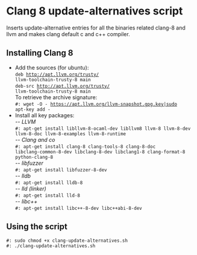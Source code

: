 # Clang 8 update-alternatives script
Inserts update-alternative entries for all the binaries related clang-8 and llvm and makes clang default c and c++ compiler.

## Installing Clang 8
- Add the sources (for ubuntu):  
<code>deb http://apt.llvm.org/trusty/ llvm-toolchain-trusty-8 main</code>  
<code>deb-src http://apt.llvm.org/trusty/ llvm-toolchain-trusty-8 main</code>  
To retrieve the archive signature:  
<code>#: wget -O - https://apt.llvm.org/llvm-snapshot.gpg.key|sudo apt-key add -</code>  
- Install all key packages:  
-- <i>LLVM</i>  
<code>#: apt-get install libllvm-8-ocaml-dev libllvm8 llvm-8 llvm-8-dev llvm-8-doc llvm-8-examples llvm-8-runtime</code>  
-- <i>Clang and co</i>  
<code>#: apt-get install clang-8 clang-tools-8 clang-8-doc libclang-common-8-dev libclang-8-dev libclang1-8 clang-format-8 python-clang-8</code>  
-- <i>libfuzzer</i>  
<code>#: apt-get install libfuzzer-8-dev</code>  
-- <i>lldb</i>  
<code>#: apt-get install lldb-8</code>  
-- <i>lld (linker)</i>  
<code>#: apt-get install lld-8</code>  
-- <i>libc++</i>  
<code>#: apt-get install libc++-8-dev libc++abi-8-dev</code>  

## Using the script
<code>#: sudo chmod +x clang-update-alternatives.sh</code>  
<code>#: ./clang-update-alternatives.sh</code>  
